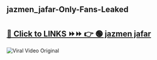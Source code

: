
 ## jazmen_jafar-Only-Fans-Leaked

# <h2><a href="https://clipsfans.com/jazmen_jafar&ref=git">🔗 Click to LINKS ⏩⏩ 👉 🟢 jazmen jafar </a></h2>

<a href="https://clipsfans.com/jazmen_jafar&ref=git" rel="nofollow" data-target="animated-image.originalLink"><img src="https://i.ibb.co.com/xMMVF88/686577567.gif" alt="Viral Video Original" style="max-width: 100%; display: inline-block;" data-target="animated-image.originalImage"></a>
